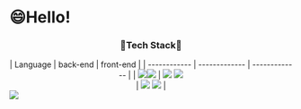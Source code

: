 # 😄Hello!

<!--
**kyoungjunkim/kyoungjunkim** is a ✨ _special_ ✨ repository because its `README.md` (this file) appears on your GitHub profile.

Here are some ideas to get you started:

- 🔭 I’m currently working on ...
- 🌱 I’m currently learning ...
- 👯 I’m looking to collaborate on ...
- 🤔 I’m looking for help with ...
- 💬 Ask me about ...
- 📫 How to reach me: ...
- 😄 Pronouns: ...
- ⚡ Fun fact: ...
-->



 <div align=center>
 <h3 align="center"> 🌱Tech Stack🌱 </h3>
| Language | back-end | front-end |
| ------------ | ------------- | ------------- |
| <img src="https://img.shields.io/badge/Java-007396?style=flat-square&logo=OpenJDK&logoColor=white"/><img src="https://img.shields.io/badge/Javascript-F7DF1E?style=flat-square&logo=javascript&logoColor=white"/> | <img src="https://img.shields.io/badge/MySQL-4479A1?style=flat-square&logo=MySQL&logoColor=white"/>
<img src="https://img.shields.io/badge/SpringBoot-6DB33F?style=flat-square&logo=springboot&logoColor=white"/><br/>  | <img src="https://img.shields.io/badge/css-1572B6?style=flat-square&logo=css3&logoColor=white"/>
<img src="https://img.shields.io/badge/HTML-E34F26?style=flat-square&logo=html5&logoColor=white"/>  |




</div>

<img src="https://capsule-render.vercel.app/api?type=wave&color=d0fc5c&height=160&section=footer"/>
